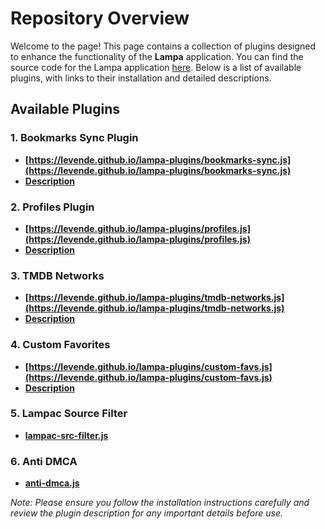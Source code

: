 # Repository Overview

Welcome to the page! This page contains a collection of plugins designed to enhance the functionality of the **Lampa** application. You can find the source code for the Lampa application [here](https://github.com/yumata/lampa-source). Below is a list of available plugins, with links to their installation and detailed descriptions.

## Available Plugins

### 1. **Bookmarks Sync Plugin**
- **[https://levende.github.io/lampa-plugins/bookmarks-sync.js](https://levende.github.io/lampa-plugins/bookmarks-sync.js)**
- **[Description](https://levende.github.io/lampa-plugins/docs/bookmarks-sync)**

### 2. **Profiles Plugin**
- **[https://levende.github.io/lampa-plugins/profiles.js](https://levende.github.io/lampa-plugins/profiles.js)**
- **[Description](https://levende.github.io/lampa-plugins/docs/profiles)**

### 3. **TMDB Networks**
- **[https://levende.github.io/lampa-plugins/tmdb-networks.js](https://levende.github.io/lampa-plugins/tmdb-networks.js)**
- **[Description](https://levende.github.io/lampa-plugins/docs/tmdb-networks)**

### 4. **Custom Favorites**
- **[https://levende.github.io/lampa-plugins/custom-favs.js](https://levende.github.io/lampa-plugins/custom-favs.js)**
- **[Description](https://levende.github.io/lampa-plugins/docs/custom-favs)**

### 5. **Lampac Source Filter**
- **[lampac-src-filter.js](https://levende.github.io/lampa-plugins/lampac-src-filter.js)**

### 6. **Anti DMCA**
- **[anti-dmca.js](https://levende.github.io/lampa-plugins/anti-dmca.js)**

*Note: Please ensure you follow the installation instructions carefully and review the plugin description for any important details before use.*
